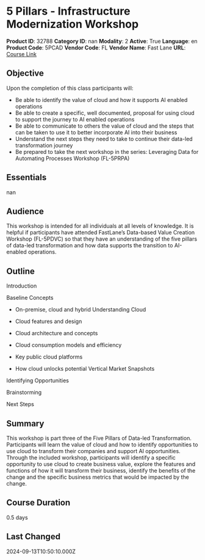 # 5 Pillars - Infrastructure Modernization Workshop

**Product ID**: 32788
**Category ID**: nan
**Modality**: 2
**Active**: True
**Language**: en
**Product Code**: 5PCAD
**Vendor Code**: FL
**Vendor Name**: Fast Lane
**URL**: [Course Link](https://www.fastlaneus.com/course/training-5pcad)

## Objective
Upon the completion of this class participants will:



- Be able to identify the value of cloud and how it supports AI enabled operations
- Be able to create a specific, well documented, proposal for using cloud to support the journey to AI enabled operations
- Be able to communicate to others the value of cloud and the steps that can be taken to use it to better incorporate AI into their business
- Understand the next steps they need to take to continue their data-led transformation  journey
- Be prepared to take the next workshop in the series: Leveraging Data for Automating Processes Workshop  (FL-5PRPA)

## Essentials
nan

## Audience
This workshop is intended for all individuals at all levels of knowledge. It is helpful if participants have attended FastLane’s Data-based Value Creation Workshop  (FL-5PDVC) so that they have an understanding of the five pillars of data-led transformation and how data supports the transition to AI-enabled operations.

## Outline
Introduction 

Baseline Concepts 


- On-premise, cloud and hybrid
Understanding Cloud


- Cloud features and design
- Cloud architecture and concepts
- Cloud consumption models and efficiency
- Key public cloud platforms
- How cloud unlocks potential
Vertical Market Snapshots 

Identifying Opportunities 

Brainstorming

Next Steps

## Summary
This workshop is part three of the Five Pillars of Data-led Transformation. Participants will learn the value of cloud and how to identify opportunities to use cloud to transform their companies and support AI opportunities. Through the included workshop, participants will identify a specific opportunity to use cloud to create business value, explore the features and functions of how it will transform their business, identify the benefits of the change and the specific business metrics that would be impacted by the change.

## Course Duration
0.5 days

## Last Changed
2024-09-13T10:50:10.000Z

